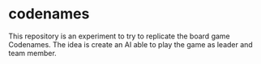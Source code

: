 # codenames
This repository is an experiment to try to replicate the board game Codenames. The idea is create an AI able to play the game as leader and team member. 
